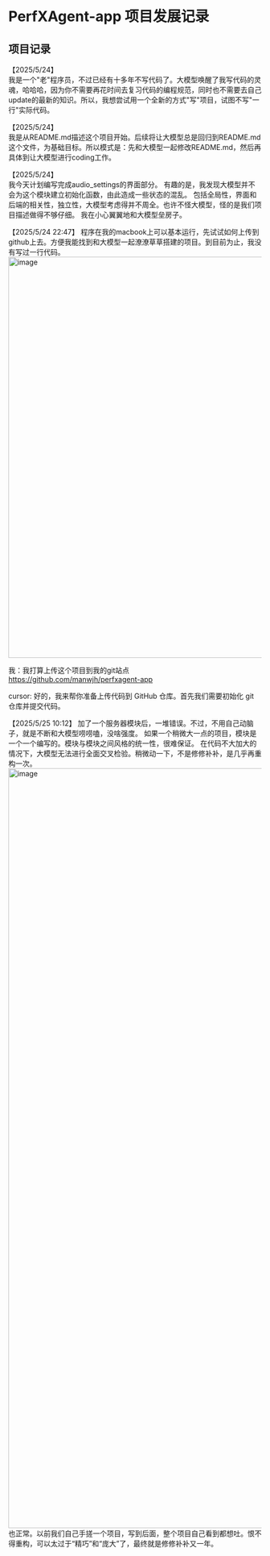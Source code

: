 # PerfXAgent-app 项目发展记录

## 项目记录

【2025/5/24】   
我是一个"老"程序员，不过已经有十多年不写代码了。大模型唤醒了我写代码的灵魂，哈哈哈，因为你不需要再花时间去复习代码的编程规范，同时也不需要去自己update的最新的知识。所以，我想尝试用一个全新的方式"写"项目，试图不写"一行"实际代码。

【2025/5/24】   
我是从README.md描述这个项目开始。后续将让大模型总是回归到README.md这个文件，为基础目标。所以模式是：先和大模型一起修改README.md，然后再具体到让大模型进行coding工作。 

【2025/5/24】   
我今天计划编写完成audio_settings的界面部分。
有趣的是，我发现大模型并不会为这个模块建立初始化函数，由此造成一些状态的混乱。
包括全局性，界面和后端的相关性，独立性，大模型考虑得并不周全。也许不怪大模型，怪的是我们项目描述做得不够仔细。
我在小心翼翼地和大模型垒房子。

【2025/5/24 22:47】
程序在我的macbook上可以基本运行，先试试如何上传到github上去。方便我能找到和大模型一起潦潦草草搭建的项目。到目前为止，我没有写过一行代码。
<img width="796" alt="image" src="https://github.com/user-attachments/assets/f05e8cd3-91df-4f98-ac51-8e7ae166d692" />

我：我打算上传这个项目到我的git站点   https://github.com/manwjh/perfxagent-app

cursor: 好的，我来帮你准备上传代码到 GitHub 仓库。首先我们需要初始化 git 仓库并提交代码。

【2025/5/25 10:12】
加了一个服务器模块后，一堆错误。不过，不用自己动脑子，就是不断和大模型唠唠嗑，没啥强度。
如果一个稍微大一点的项目，模块是一个一个编写的。模块与模块之间风格的统一性，很难保证。
在代码不大加大的情况下，大模型无法进行全面交叉检验。稍微动一下，不是修修补补，是几乎再重构一次。
<img width="1508" alt="image" src="https://github.com/user-attachments/assets/940993b6-c00f-4d99-ae33-c1c5ef588cdd" />
也正常。以前我们自己手搓一个项目，写到后面，整个项目自己看到都想吐。恨不得重构，可以太过于“精巧”和“庞大”了，最终就是修修补补又一年。


